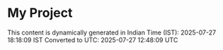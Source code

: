 # My Project

This content is dynamically generated in Indian Time (IST): 2025-07-27 18:18:09 IST
Converted to UTC: 2025-07-27 12:48:09 UTC

